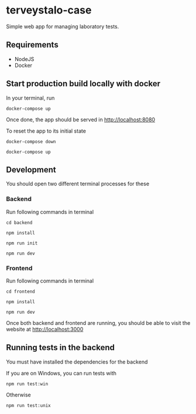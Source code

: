 # terveystalo-case

Simple web app for managing laboratory tests.

## Requirements

- NodeJS
- Docker

## Start production build locally with docker

In your terminal, run

`docker-compose up`

Once done, the app should be served in [http://localhost:8080](http://localhost:8080)

To reset the app to its initial state

`docker-compose down`

`docker-compose up`

## Development

You should open two different terminal processes for these

### Backend

Run following commands in terminal

`cd backend`

`npm install`

`npm run init`

`npm run dev`

### Frontend

Run following commands in terminal

`cd frontend`

`npm install`

`npm run dev`

Once both backend and frontend are running, you should be able to visit the website at [http://localhost:3000](http://localhost:3000)

## Running tests in the backend

You must have installed the dependencies for the backend

If you are on Windows, you can run tests with

`npm run test:win`

Otherwise

`npm run test:unix`
